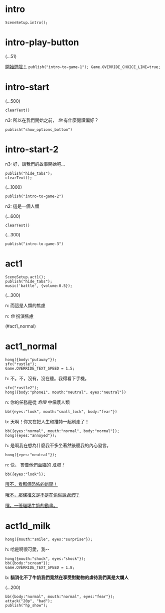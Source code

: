 # intro

`SceneSetup.intro();`

# intro-play-button

(...51)

[開始遊戲！](#intro-start) `publish("intro-to-game-1"); Game.OVERRIDE_CHOICE_LINE=true;`

# intro-start

(...500)

`clearText()`

n3: 所以在我們開始之前， *你* 有什麼閱讀偏好？

`publish("show_options_bottom")`

# intro-start-2

n3: 好，讓我們的故事開始吧...

```
publish("hide_tabs");
clearText();
```

(...1000)

`publish("intro-to-game-2")`

n2: 這是一個人類

(...600)

`clearText()`

(...300)

`publish("intro-to-game-3")`

# act1

```
SceneSetup.act1();
publish("hide_tabs");
music('battle', {volume:0.5});
```

(...300)

n: 而這是人類的焦慮

n: _你_ 扮演焦慮

(#act1_normal)


# act1_normal

```
hong({body:"putaway"});
sfx("rustle");
Game.OVERRIDE_TEXT_SPEED = 1.5;
```

h: 不。不，沒有，沒在聽。我得看下手機。

```
sfx("rustle2");
hong({body:"phone1", mouth:"neutral", eyes:"neutral"})
```

n: 你的任務是從 *危險* 中保護人類

`bb({eyes:"look", mouth:"small_lock", body:"fear"})`

b: 天啊！你又在把人生和推特一起刷走了！

```
bb({eyes:"normal", mouth:"normal", body:"normal"});
hong({eyes:"annoyed"});
```

h: 是啊我在想為什麼我不多坐著然後聽我的內心發言。

`hong({eyes:"neutral"});`

n: 快， 警告他們面臨的 *危險！*

```
bb({eyes:"look"});
```

[哦不，看那個恐怖的新聞！](#act1d_news)

[哦不，那條推文是不是在偷偷說*我們*？](#act1d_subtweet)

[嘿，一張貓喝牛奶的動畫。](#act1d_milk)

# act1d_milk

`hong({mouth:"smile", eyes:"surprise"});`

h: 哈是啊很可愛，我--

```
hong({mouth:"shock", eyes:"shock"});
bb({body:"scream"});
Game.OVERRIDE_TEXT_SPEED = 1.8;
```

b: **貓消化不了牛奶我們竟然在享受對動物的虐待我們真是大爛人**

(...200)

```
bb({body:"normal", mouth:"normal", eyes:"fear"});
attack("20p", "bad");
publish("hp_show");
```
